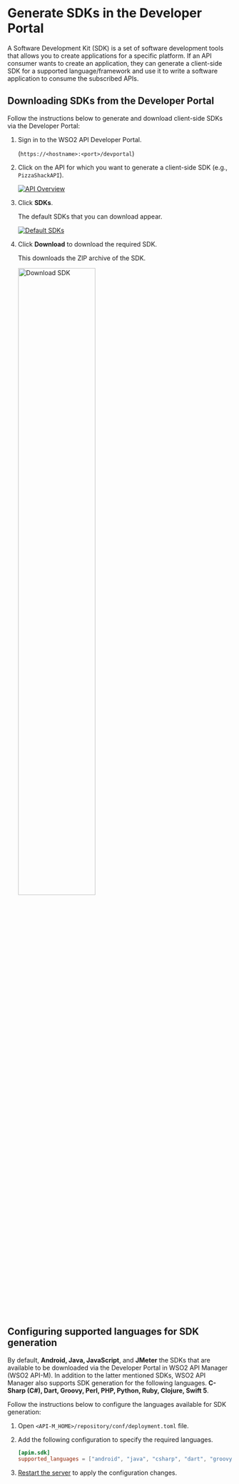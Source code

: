 # Generate SDKs in the Developer Portal

A Software Development Kit (SDK) is a set of software development tools that allows you to create applications for a specific platform. If an API consumer wants to create an application, they can generate a client-side SDK for a supported language/framework and use it to write a software application to consume the subscribed APIs. 

## Downloading SDKs from the Developer Portal

Follow the instructions below to generate and download client-side SDKs via the Developer Portal:

1.  Sign in to the WSO2 API Developer Portal.

      (`https://<hostname>:<port>/devportal`)

2. Click on the API for which you want to generate a client-side SDK (e.g., `PizzaShackAPI`).

      [![API Overview]({{base_path}}/assets/img/get_started/architecture/developer-portal-overview.png)]({{base_path}}/assets/img/get_started/architecture/developer-portal-overview.png)
 
3.  Click **SDKs**. 

      The default SDKs that you can download appear. 

      [![Default SDKs]({{base_path}}/assets/img/consume/default-sdks.png)]({{base_path}}/assets/img/consume/default-sdks.png)
    
4.  Click **Download** to download the required SDK. 

      This downloads the ZIP archive of the SDK.

      <a href="{{base_path}}/assets/img/learn/download-sdk.png"><img src="{{base_path}}/assets/img/learn/download-sdk.png" alt="Download SDK" title="Download SDK" width="60%" /></a>    
    
##  Configuring supported languages for SDK generation

By default, **Android, Java, JavaScript**, and **JMeter** the SDKs that are available to be downloaded via the Developer Portal in WSO2 API Manager (WSO2 API-M). In addition to the latter mentioned SDKs, WSO2 API Manager also supports SDK generation for the following languages. **C-Sharp (C#), Dart, Groovy, Perl, PHP, Python, Ruby, Clojure, Swift 5**.

Follow the instructions below to configure the languages available for SDK generation:

1.  Open `<API-M_HOME>/repository/conf/deployment.toml` file.

2.  Add the following configuration to specify the required languages.

    ```toml
    [apim.sdk]
    supported_languages = ["android", "java", "csharp", "dart", "groovy", "javascript", "jmeter", "perl", "php", "python", "ruby", "swift5", "clojure"]

    ```
    
3.  [Restart the server]({{base_path}}/install-and-setup/install/installing-the-product/running-the-api-m/) to apply the configuration changes.
